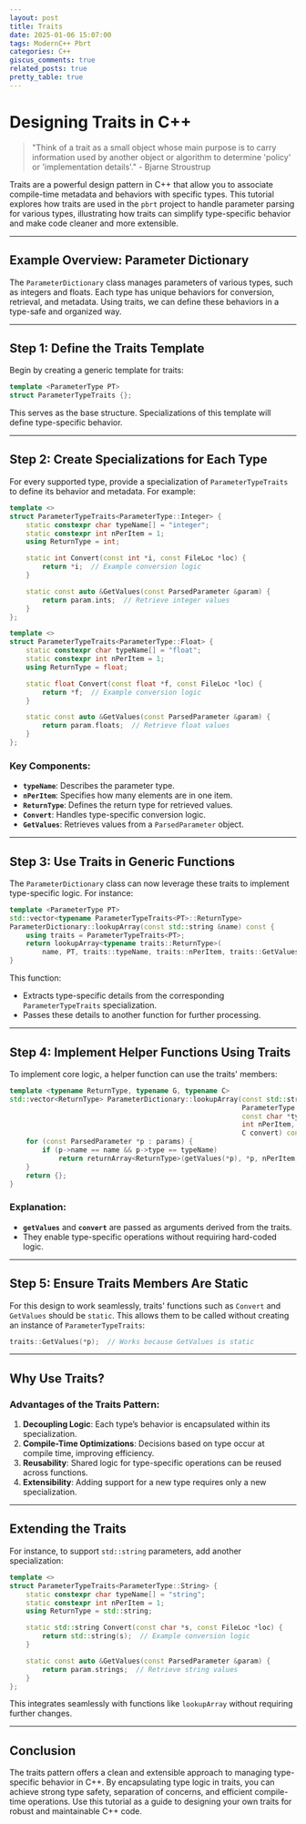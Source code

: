```yaml
---
layout: post
title: Traits
date: 2025-01-06 15:07:00
tags: ModernC++ Pbrt
categories: C++
giscus_comments: true
related_posts: true
pretty_table: true
---
```


# Designing Traits in C++

> "Think of a trait as a small object whose main purpose is to carry information used by another object or algorithm to determine 'policy' or 'implementation details'." - Bjarne Stroustrup

Traits are a powerful design pattern in C++ that allow you to associate compile-time metadata and behaviors with specific types. This tutorial explores how traits are used in the `pbrt` project to handle parameter parsing for various types, illustrating how traits can simplify type-specific behavior and make code cleaner and more extensible.

---

## Example Overview: Parameter Dictionary

The `ParameterDictionary` class manages parameters of various types, such as integers and floats. Each type has unique behaviors for conversion, retrieval, and metadata. Using traits, we can define these behaviors in a type-safe and organized way.

---

## Step 1: Define the Traits Template

Begin by creating a generic template for traits:

```cpp
template <ParameterType PT>
struct ParameterTypeTraits {};
```

This serves as the base structure. Specializations of this template will define type-specific behavior.

---

## Step 2: Create Specializations for Each Type

For every supported type, provide a specialization of `ParameterTypeTraits` to define its behavior and metadata. For example:

```cpp
template <>
struct ParameterTypeTraits<ParameterType::Integer> {
    static constexpr char typeName[] = "integer";
    static constexpr int nPerItem = 1;
    using ReturnType = int;

    static int Convert(const int *i, const FileLoc *loc) {
        return *i;  // Example conversion logic
    }

    static const auto &GetValues(const ParsedParameter &param) {
        return param.ints;  // Retrieve integer values
    }
};

template <>
struct ParameterTypeTraits<ParameterType::Float> {
    static constexpr char typeName[] = "float";
    static constexpr int nPerItem = 1;
    using ReturnType = float;

    static float Convert(const float *f, const FileLoc *loc) {
        return *f;  // Example conversion logic
    }

    static const auto &GetValues(const ParsedParameter &param) {
        return param.floats;  // Retrieve float values
    }
};
```

### Key Components:

- **`typeName`**: Describes the parameter type.
- **`nPerItem`**: Specifies how many elements are in one item.
- **`ReturnType`**: Defines the return type for retrieved values.
- **`Convert`**: Handles type-specific conversion logic.
- **`GetValues`**: Retrieves values from a `ParsedParameter` object.

---

## Step 3: Use Traits in Generic Functions

The `ParameterDictionary` class can now leverage these traits to implement type-specific logic. For instance:

```cpp
template <ParameterType PT>
std::vector<typename ParameterTypeTraits<PT>::ReturnType>
ParameterDictionary::lookupArray(const std::string &name) const {
    using traits = ParameterTypeTraits<PT>;
    return lookupArray<typename traits::ReturnType>(
        name, PT, traits::typeName, traits::nPerItem, traits::GetValues, traits::Convert);
}
```

This function:

- Extracts type-specific details from the corresponding `ParameterTypeTraits` specialization.
- Passes these details to another function for further processing.

---

## Step 4: Implement Helper Functions Using Traits

To implement core logic, a helper function can use the traits' members:

```cpp
template <typename ReturnType, typename G, typename C>
std::vector<ReturnType> ParameterDictionary::lookupArray(const std::string &name,
                                                         ParameterType type,
                                                         const char *typeName,
                                                         int nPerItem, G getValues,
                                                         C convert) const {
    for (const ParsedParameter *p : params) {
        if (p->name == name && p->type == typeName)
            return returnArray<ReturnType>(getValues(*p), *p, nPerItem, convert);
    }
    return {};
}
```

### Explanation:

- **`getValues`** and **`convert`** are passed as arguments derived from the traits.
- They enable type-specific operations without requiring hard-coded logic.

---

## Step 5: Ensure Traits Members Are Static

For this design to work seamlessly, traits' functions such as `Convert` and `GetValues` should be `static`. This allows them to be called without creating an instance of `ParameterTypeTraits`:

```cpp
traits::GetValues(*p);  // Works because GetValues is static
```

---

## Why Use Traits?

### Advantages of the Traits Pattern:

1. **Decoupling Logic**: Each type’s behavior is encapsulated within its specialization.
2. **Compile-Time Optimizations**: Decisions based on type occur at compile time, improving efficiency.
3. **Reusability**: Shared logic for type-specific operations can be reused across functions.
4. **Extensibility**: Adding support for a new type requires only a new specialization.

---

## Extending the Traits

For instance, to support `std::string` parameters, add another specialization:

```cpp
template <>
struct ParameterTypeTraits<ParameterType::String> {
    static constexpr char typeName[] = "string";
    static constexpr int nPerItem = 1;
    using ReturnType = std::string;

    static std::string Convert(const char *s, const FileLoc *loc) {
        return std::string(s);  // Example conversion logic
    }

    static const auto &GetValues(const ParsedParameter &param) {
        return param.strings;  // Retrieve string values
    }
};
```

This integrates seamlessly with functions like `lookupArray` without requiring further changes.

---

## Conclusion

The traits pattern offers a clean and extensible approach to managing type-specific behavior in C++. By encapsulating type logic in traits, you can achieve strong type safety, separation of concerns, and efficient compile-time operations. Use this tutorial as a guide to designing your own traits for robust and maintainable C++ code.
